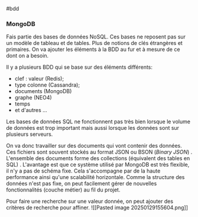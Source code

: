 #bdd 

### **MongoDB**

Fais partie des bases de données NoSQL.
Ces bases ne reposent pas sur un modèle de tableau et de tables. Plus de notions de clés étrangères et primaires. On va ajouter les éléments à la BDD au fur et à mesure de ce dont on a besoin.

Il y a plusieurs BDD qui se base sur des éléments différents:
- clef : valeur (Redis);
- type colonne (Cassandra);
- documents (MongoDB)
- graphe (NEO4)
- temps 
- et d'autres …

Les bases de données SQL ne fonctionnent pas très bien lorsque le volume de données est trop important mais aussi lorsque les données sont sur plusieurs serveurs.

On va donc travailler sur des documents qui vont contenir des données. Ces fichiers sont souvent stockés au format JSON ou BSON (*Binary JSON*) .
L'ensemble des documents forme des collections  (équivalent des tables en SQL) .
L'avantage est que ce système utilisé par MongoDB est très flexible, il n'y a pas de schéma fixe.
Cela s'accompagne par de la haute performance ainsi qu'une scalabilité horizontale.
Comme la structure des données n'est pas fixe, on peut facilement gérer de nouvelles fonctionnalités (couche métier) au fil du projet.


Pour faire une recherche sur une valeur donnée, on peut ajouter des critères de recherche pour affiner.
![[Pasted image 20250129155604.png]]

